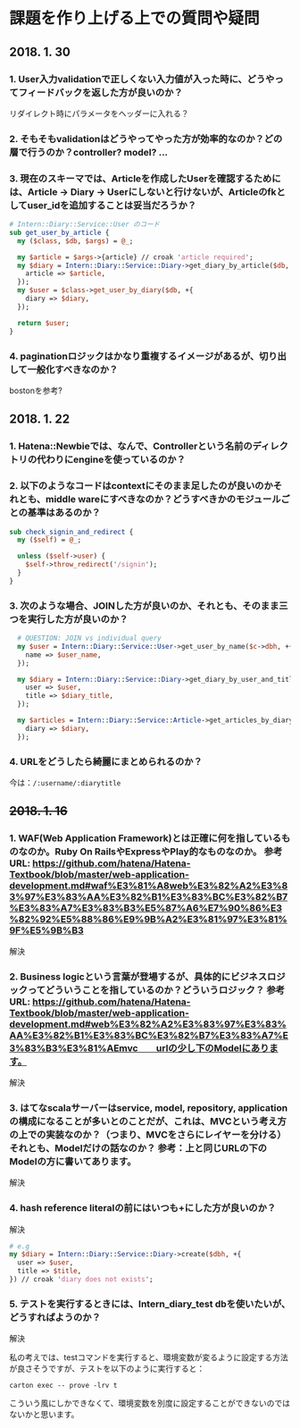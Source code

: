 # 課題を作り上げる上での質問や疑問

## 2018. 1. 30

### 1. User入力validationで正しくない入力値が入った時に、どうやってフィードバックを返した方が良いのか？

リダイレクト時にパラメータをヘッダーに入れる？

### 2. そもそもvalidationはどうやってやった方が効率的なのか？どの層で行うのか？controller? model? ...

### 3. 現在のスキーマでは、Articleを作成したUserを確認するためには、Article -> Diary -> Userにしないと行けないが、Articleのfkとしてuser_idを追加することは妥当だろうか？

```perl
# Intern::Diary::Service::User のコード
sub get_user_by_article {
  my ($class, $db, $args) = @_;

  my $article = $args->{article} // croak 'article required';
  my $diary = Intern::Diary::Service::Diary->get_diary_by_article($db, +{
    article => $article,
  });
  my $user = $class->get_user_by_diary($db, +{
    diary => $diary,
  });

  return $user;
}
```

### 4. paginationロジックはかなり重複するイメージがあるが、切り出して一般化すべきなのか？

bostonを参考?

## 2018. 1. 22

### 1. Hatena::Newbieでは、なんで、Controllerという名前のディレクトリの代わりにengineを使っているのか？

### 2. 以下のようなコードはcontextにそのまま足したのが良いのかそれとも、middle wareにすべきなのか？どうすべきかのモジュールごとの基準はあるのか？

```perl
sub check_signin_and_redirect {
  my ($self) = @_;

  unless ($self->user) {
    $self->throw_redirect('/signin');
  }
}
```

### 3. 次のような場合、JOINした方が良いのか、それとも、そのまま三つを実行した方が良いのか？

```perl
  # QUESTION: JOIN vs individual query
  my $user = Intern::Diary::Service::User->get_user_by_name($c->dbh, +{
    name => $user_name,
  });

  my $diary = Intern::Diary::Service::Diary->get_diary_by_user_and_title($c->dbh, +{
    user => $user,
    title => $diary_title,
  });

  my $articles = Intern::Diary::Service::Article->get_articles_by_diary($c->dbh, +{
    diary => $diary,
  });
```

### 4. URLをどうしたら綺麗にまとめられるのか？

今は：`/:username/:diarytitle`

## ~~2018. 1. 16~~

### 1. WAF(Web Application Framework)とは正確に何を指しているものなのか。Ruby On RailsやExpressやPlay的なものなのか。 参考URL: https://github.com/hatena/Hatena-Textbook/blob/master/web-application-development.md#waf%E3%81%A8web%E3%82%A2%E3%83%97%E3%83%AA%E3%82%B1%E3%83%BC%E3%82%B7%E3%83%A7%E3%83%B3%E5%87%A6%E7%90%86%E3%82%92%E5%88%86%E9%9B%A2%E3%81%97%E3%81%9F%E5%9B%B3

解決

### 2. Business logicという言葉が登場するが、具体的にビジネスロジックってどういうことを指しているのか？どういうロジック？ 参考URL: https://github.com/hatena/Hatena-Textbook/blob/master/web-application-development.md#web%E3%82%A2%E3%83%97%E3%83%AA%E3%82%B1%E3%83%BC%E3%82%B7%E3%83%A7%E3%83%B3%E3%81%AEmvc　　urlの少し下のModelにあります。

解決

### 3. はてなscalaサーバーはservice, model, repository, applicationの構成になることが多いとのことだが、これは、MVCという考え方の上での実装なのか？（つまり、MVCをさらにレイヤーを分ける）それとも、Modelだけの話なのか？  参考：上と同じURLの下のModelの方に書いてあります。

解決

### 4. hash reference literalの前にはいつも+にした方が良いのか？

解決

```perl
# e.g
my $diary = Intern::Diary::Service::Diary->create($dbh, +{
  user => $user,
  title => $title,
}) // croak 'diary does not exists';
```

### 5. テストを実行するときには、Intern_diary_test dbを使いたいが、どうすればようのか？

解決

私の考えでは、testコマンドを実行すると、環境変数が変るように設定する方法が良さそうですが、テストを以下のように実行すると：

```
carton exec -- prove -lrv t
```

こういう風にしかできなくて、環境変数を別度に設定することができないのではないかと思います。
